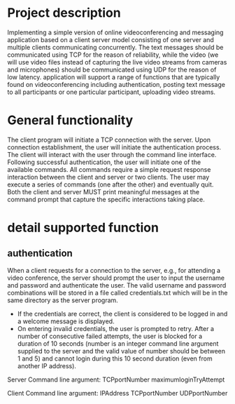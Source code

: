 # Project description

Implementing a simple version of online videoconferencing and messaging application based on a client server model consisting of one server and multiple clients communicating concurrently. The text messages should be communicated using TCP for the reason of reliability, while the video (we will use video files instead of capturing the live video streams from cameras and microphones) should be communicated using UDP for the reason of low latency. application will support a range of functions that are typically found on videoconferencing including authentication, posting text message to all participants or one particular participant, uploading video streams.

# General functionality

The client program will initiate a TCP connection with the server. Upon connection establishment, the user will initiate the authentication process. The client will interact with the user through the command line interface. Following successful authentication, the user will initiate one of the available commands. All commands require a simple request response interaction between the client and server or two clients. The user may execute a series of commands (one after the other) and eventually quit. Both the client and server MUST print meaningful messages at the command prompt that capture the specific interactions taking place.

# detail supported function
## authentication
When a client requests for a connection to the server, e.g., for attending a video conference, the server should prompt the user to input the username and password and authenticate the user. The valid username and password combinations will be stored in a file called credentials.txt which will be in the same directory as the server program.
* If the credentials are correct, the client is considered to be logged in and a welcome message is displayed.
* On entering invalid credentials, the user is prompted to retry. After a number of consecutive failed attempts, the user is blocked for a duration of 10 seconds (number is an integer command line argument supplied to the server and the valid value of number should be between 1 and 5) and cannot login during this 10 second duration (even from another IP address).


Server Command line argument: TCPportNumber maximumloginTryAttempt

Client Command line argument: IPAddress TCPportNumber UDPportNumber
